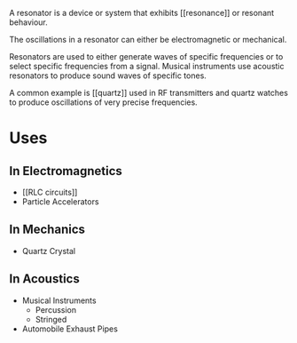 A resonator is a device or system that exhibits [[resonance]] or resonant behaviour.

The oscillations in a resonator can either be electromagnetic or mechanical.

Resonators are used to either generate waves of specific frequencies or to select specific frequencies from a signal. Musical instruments use acoustic resonators to produce sound waves of specific tones.

A common example is [[quartz]] used in RF transmitters and quartz watches to produce oscillations of very precise frequencies.
# Uses
## In Electromagnetics
- [[RLC circuits]]
- Particle Accelerators
## In Mechanics
- Quartz Crystal
## In Acoustics
- Musical Instruments
	- Percussion
	- Stringed
- Automobile Exhaust Pipes